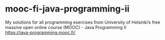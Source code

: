 # mooc-fi-java-programming-ii
My solutions for all programming exercises from University of Helsinki’s free massive open online course (MOOC) - Java Programming II\
https://java-programming.mooc.fi/
